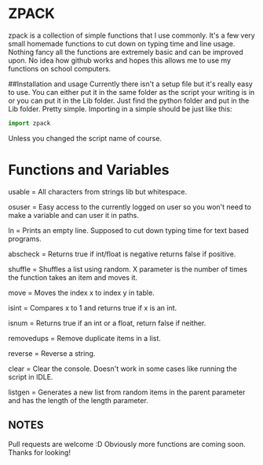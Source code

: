 # ZPACK
zpack is a collection of simple functions that I use commonly.
It's a few very small homemade functions to cut down on typing time and line usage.
Nothing fancy all the functions are extremely basic and can be improved upon.
No idea how github works and hopes this allows me to use my functions on school computers.

##Installation and usage
Currently there isn't a setup file but it's really easy to use.
You can either put it in the same folder as the script your writing is in or you can put it in the Lib folder.
Just find the python folder and put in the Lib folder. Pretty simple.
Importing in a simple should be just like this:
```python
import zpack
```
Unless you changed the script name of course.

# Functions and Variables

usable = All characters from strings lib but whitespace.

osuser = Easy access to the currently logged on user so you won't need to make a variable and can user it in paths.

ln = Prints an empty line. Supposed to cut down typing time for text based programs.

abscheck = Returns true if int/float is negative returns false if positive.

shuffle = Shuffles a list using random. X parameter is the number of times the function takes an item and moves it.

move = Moves the index x to index y in table.

isint = Compares x to 1 and returns true if x is an int.

isnum = Returns true if an int or a float, return false if neither.

removedups = Remove duplicate items in a list.

reverse = Reverse a string.

clear = Clear the console. Doesn't work in some cases like running the script in IDLE.

listgen = Generates a new list from random items in the parent parameter and has the length of the length parameter.

## NOTES
Pull requests are welcome :D
Obviously more functions are coming soon.
Thanks for looking!
